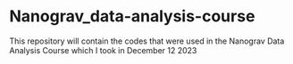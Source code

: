 # Nanograv_data-analysis-course
This repository will contain the codes that were used in the Nanograv Data Analysis Course which I took in December 12 2023
